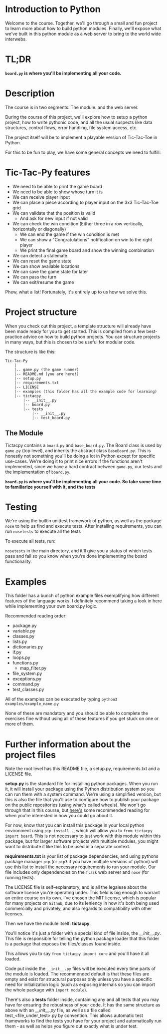 # Introduction to Python

Welcome to the course. Together, we'll go through a small and fun project to learn more about how to build python modules. Finally, we'll expose what we've built in this python module as a web server to bring to the world wide interwebs.

# TL;DR

**`board.py` is where you'll be implementing all your code.**

# Description

The course is in two segments: The module. and the web server.

During the course of this project, we'll explore how to setup a python project, how to write pythonic code, and all the usual suspects like data structures, control flows, error handling, file system access, etc.

The project itself will be to implement a playable version of Tic-Tac-Toe in Python.

For this to be fun to play, we have some general concepts we need to fulfill:

# Tic-Tac-Py features

- We need to be able to print the game board
- We need to be able to show whose turn it is
- We can receive player input
- We can place a piece according to player input on the 3x3 Tic-Tac-Toe grid
- We can validate that the position is valid
    - And ask for new input if not valid
- We can check the win condition (Either three in a row vertically, horizontally or diagonally)
    - We can end the game if the win condition is met
    - We can show a "Congratulations" notification on win to the right player
    - We print the final game board and show the winning combination
- We can detect a stalemate
- We can reset the game state
- We can show available locations
- We can save the game state for later
- We can pass the turn
- We can exit/resume the game

Phew, what a list! Fortunately, it's entirely up to us how we solve this.

# Project structure

When you check out this project, a template structure will already have been made ready for you to get started. This is compiled from a few best-practice advice on how to build python projects. You can structure projects in many ways, but this is chosen to be useful for modular code.

The structure is like this:

    Tic-Tac-Py
        |
        |.. game.py (the game runner)
        |-- README.md (you are here!)
        |-- setup.py
        |-- requirements.txt
        |-- LICENSE
        |-- examples (this folder has all the example code for learning)
        |-- tictacpy
            |-- __init__.py
            |-- board.py
            |-- tests
                |-- __init__.py
                |-- test_board.py


## The Module

Tictacpy contains a `board.py` and `base_board.py`. The Board class is used by `game.py` (top level), and inherits the abstract class `BaseBoard.py`. This is honestly not something you'll be doing a lot in Python except for specific use-cases. We're doing it to print nice errors if the functions aren't implemented, since we have a hard contract between `game.py`, our tests and the implementation of `board.py`.

**`board.py` is where you'll be implementing all your code. So take some time to familiarize yourself with it, and the tests**

# Testing

We're using the builtin unittest framework of python, as well as the package `nose` to help us find and execute tests. After installing requirements, you can run `nosetests` to execute all the tests

To execute all tests, run:

`nosetests` in the main directory, and it'll give you a status of which tests pass and fail so you know when you're done implementing the board functionality.

# Examples

This folder has a bunch of python example files exemplifying how different features of the language works. I definitely recommend taking a look in here while implementing your own board.py logic.

Recommended reading order:

* package.py
* variable.py
* classes.py
* lists.py
* dictionaries.py
* if.py
* loops.py
* functions.py
    *  map_filter.py
* file_system.py
* exceptions.py
* command.py
* test_classes.py

All of the examples can be executed by typing `python3 examples/example_name.py`

None of these are mandatory and you should be able to complete the exercises fine without using all of these features if you get stuck on one or more of them.

# Further information about the project files

Note the root level has this README file, a setup.py, requirements.txt and a LICENSE file.

__setup.py__ is the standard file for installing python packages. When you run it, it will install your package using the Python distribution system so you can run them with a system command. We're using a simplified version, but this is also the file that you'll use to configure how to publish your package on the public repositories (using what's called wheels). We won't go through that in this course, but [here's](https://github.com/navdeep-G/setup.py) some recommended reading for when you're interested in how you could go about it.

For now, know that you can install this package in your local python environment using `pip install .`, which will allow you to `from tictacpy import board`. This is not necessary to just work with this module within this package, but for larger software projects with multiple modules, you might want to distribute it like this to be used in a separate context.

__requirements.txt__ is your list of package dependencies, and using pythons package manager `pip` (or `pip3` if you have multiple versions of python) will use this list to install the necessary requirements to run your module. Our file includes only dependencies on the `flask` web server and `nose` (for running tests).

The LICENSE file is self-explanatory, and is all the legalese about the software license you're operating under. This field is big enough to warrant an entire course on its own. I've chosen the MIT license, which is popular for many projects on `Github`, due to its leniency in how it's both being used commercially and privately, and also regards to compatibility with other licenses.

Then we have the module itself: __tictacpy__.

You'll notice it's just a folder with a special kind of file inside, the *\_\_init\_\_.py*. This file is responsible for telling the python package loader that this folder is a package that exposes the files/classes found inside.

This allows you to say `from tictacpy import core` and you'll have it all loaded.

Code put inside the `__init__.py` files will be executed every time parts of the module is loaded. The recommended default is that these files are empty and exist for structural purposes only unless you have a specific need for initialization logic (such as exposing internals so you can import the whole package with `import module`).

There's also a __tests__ folder inside, containing any and all tests that you may have for ensuring the robustness of your code. It has the same structure as above with an *\_\_init\_\_.py* file, as well as a file called test_<file_under_test>.py by convention. This allows automatic test frameworks to find the tests you have for your project and automatically run them - as well as helps you figure out exactly what is under test.
